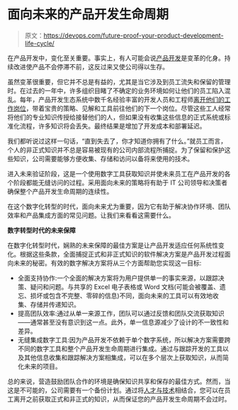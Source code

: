 # 面向未来的产品开发生命周期

> 原文：<https://devops.com/future-proof-your-product-development-life-cycle/>

在产品开发中，变化至关重要。事实上，有人可能会说[产品开发](https://devops.com/?s=product%20development)是变革的化身。持续改进使产品不会停滞不前，这反过来又使公司得以生存。

虽然变革很重要，但它并不总是有益的，尤其是当它涉及到员工流失和保留的管理时。在过去的一年中，许多组织目睹了不确定的业务环境如何让他们的员工陷入混乱。每年，产品开发生态系统中数千名经验丰富的开发人员和工程师[离开他们的工作岗位](https://devops.com/?s=careers)，带着宝贵的策略、见解和工具前往他们的下一个岗位。尽管这些工人经常将他们的专业知识传授给接替他们的人，但如果没有收集这些信息的正式系统或标准化流程，许多知识将会丢失。最终结果是增加了开发成本和部署延迟。

我们都听说过这样一句话，“直到失去了，你才知道你拥有了什么。”就员工而言，个人的非正式知识并不总是容易被现有的公司内部流程所捕捉。为了保留和保护这些知识，公司需要能够方便收集、存储和访问以备将来使用的技术。

进入未来验证阶段，这是一个使用数字工具获取知识并使未来员工在产品开发的各个阶段都能无缝访问的过程。采用面向未来的策略将有助于 IT 公司领导和决策者确保整个产品开发生命周期的连续性。

在这个数字化转型的时代，面向未来尤为重要，因为它有助于解决协作环境、团队效率和产品集成方面的常见问题。让我们来看看这需要什么。

**数字转型时代的未来保障**

在数字化转型时代，娴熟的未来保障的最佳方案是让产品开发适应任何系统性变化。根据这些条款，全面捕捉正式和非正式知识的软件解决方案是产品开发过程面向未来的秘密。有效的数字解决方案将从三个方面帮助您实现这一目标:

*   全面支持协作:一个全面的解决方案将为用户提供单一的事实来源，以跟踪决策、疑问和问题。与共享的 Excel 电子表格或 Word 文档(可能会被覆盖、遗忘、损坏或包含不完整、零碎的信息)不同，面向未来的工具可以有效地收集、存储并传递知识。
*   提高团队效率:通过从单一来源工作，团队可以通过反馈和团队交流获取知识——通常甚至没有意识到这一点。此外，单一信息源减少了设计的不一致性和差异。
*   无缝集成数字工具:因为产品开发不依赖于单个数字系统，所以解决方案需要跨不同的数字工具和整个产品开发生命周期进行集成。通过与跟踪开发的工具以及其他信息收集和跟踪解决方案相集成，可以在多个层次上获取知识，从而简化未来的项目。

总的来说，营造鼓励团队合作的环境是确保知识共享和保存的最佳方式。然而，当这是不可能的，公司需要有一个备份计划。通过将[人才与技术](https://www.roberthalf.com/blog/salaries-and-skills/6-basic-sdlc-methodologies-which-one-is-best)相结合，您可以在员工离开之前获取正式和非正式的知识，从而保证您的产品开发生命周期不会过时。